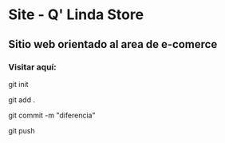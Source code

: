 # Site - Q' Linda Store

## Sitio web orientado al area de e-comerce

### Visitar aquí:  

git init

git add .

git commit -m "diferencia"

git push
